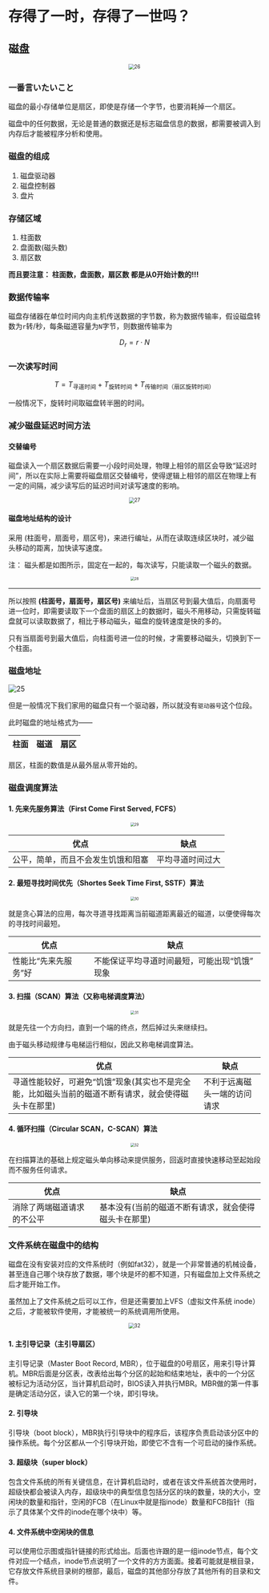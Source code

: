 # 存得了一时，存得了一世吗？

## 磁盘

<div align="center">
  <img src="./media_9/26.png" alt="26" style="zoom:70%;"/>
</div>

### 一番言いたいこと

磁盘的最小存储单位是扇区，即使是存储一个字节，也要消耗掉一个扇区。

磁盘中的任何数据，无论是普通的数据还是标志磁盘信息的数据，都需要被调入到内存后才能被程序分析和使用。

### 磁盘的组成

1. 磁盘驱动器
2. 磁盘控制器
3. 盘片

### 存储区域

1. 柱面数
2. 盘面数(磁头数)
3. 扇区数

**而且要注意： 柱面数，盘面数，扇区数 都是从0开始计数的!!!**

### 数据传输率

磁盘存储器在单位时间内向主机传送数据的字节数，称为数据传输率，假设磁盘转数为`r`转/秒，每条磁道容量为`N`字节，则数据传输率为

$$
D_r = r \cdot N
$$

### 一次读写时间

$$
T = T_{\text{寻道时间}} + T_{\text{旋转时间}} + T_{\text{传输时间（扇区旋转时间）}}
$$

一般情况下，旋转时间取磁盘转半圈的时间。

### 减少磁盘延迟时间方法

#### 交替编号

磁盘读入一个扇区数据后需要一小段时间处理，物理上相邻的扇区会导致“延迟时间”，所以在实际上需要将磁盘扇区交替编号，使得逻辑上相邻的扇区在物理上有一定的间隔，减少读写后的延迟时间对读写速度的影响。

<div align="center">
  <img src="./media_9/27.png" alt="27" style="zoom:70%;"/>
</div>

#### 磁盘地址结构的设计

采用 (柱面号，扇面号，扇区号)，来进行编址，从而在读取连续区块时，减少磁头移动的距离，加快读写速度。

注： 磁头都是如图所示，固定在一起的，每次读写，只能读取一个磁头的数据。

<div align="center">
  <img src="./media_9/28.png" alt="28" style="zoom:50%;"/>
</div>

---

所以按照 **(柱面号，扇面号，扇区号)** 来编址后，当扇区号到最大值后，向扇面号进一位时，即需要读取下一个盘面的扇区上的数据时，磁头不用移动，只需旋转磁盘就可以读取数据了，相比于移动磁头，磁盘的旋转速度是快的多的。

只有当扇面号到最大值后，向柱面号进一位的时候，才需要移动磁头，切换到下一个柱面。

### 磁盘地址

![25](./media_9/25.png)

但是一般情况下我们家用的磁盘只有一个驱动器，所以就没有`驱动器号`这个位段。

此时磁盘的地址格式为——

| 柱面 | 磁道 | 扇区 |
| ---- | ---- | ---- |

扇区，柱面的数值是从最外层从零开始的。

### 磁盘调度算法

#### 1. 先来先服务算法（First Come First Served, FCFS）

<div align="center">
  <img src="./media_9/29.png" alt="29" style="zoom:50%;"/>
</div>

| 优点                               | 缺点             |
| ---------------------------------- | ---------------- |
| 公平，简单，而且不会发生饥饿和阻塞 | 平均寻道时间过大 |

#### 2. 最短寻找时间优先（Shortes Seek Time First, SSTF）算法

<div align="center">
  <img src="./media_9/30.png" alt="30" style="zoom:50%;"/>
</div>

就是贪心算法的应用，每次寻道寻找距离当前磁道距离最近的磁道，以便使得每次的寻找时间最短。

| 优点                 | 缺点                                          |
| -------------------- | --------------------------------------------- |
| 性能比“先来先服务”好 | 不能保证平均寻道时间最短，可能出现“饥饿” 现象 |

#### 3. 扫描（SCAN）算法（又称电梯调度算法）

<div align="center">
  <img src="./media_9/31.png" alt="31" style="zoom:50%;"/>
</div>

就是先往一个方向扫，直到一个端的终点，然后掉过头来继续扫。

由于磁头移动规律与电梯运行相似，因此又称电梯调度算法。

| 优点                                                                                                 | 缺点                         |
| ---------------------------------------------------------------------------------------------------- | ---------------------------- |
| 寻道性能较好，可避免“饥饿”现象(其实也不是完全能，比如磁头当前的磁道不断有请求，就会使得磁头卡在那里) | 不利于远离磁头一端的访问请求 |

#### 4. 循环扫描（Circular SCAN，C-SCAN）算法

<div align="center">
  <img src="./media_9/32.png" alt="32" style="zoom:50%;"/>
</div>

在扫描算法的基础上规定磁头单向移动来提供服务，回返时直接快速移动至起始段而不服务任何请求。

| 优点                       | 缺点                                                 |
| -------------------------- | ---------------------------------------------------- |
| 消除了两端磁道请求的不公平 | 基本没有(当前的磁道不断有请求，就会使得磁头卡在那里) |

### 文件系统在磁盘中的结构

磁盘在没有安装对应的文件系统时（例如fat32），就是一个非常普通的机械设备，甚至连自己哪个块存放了数据，哪个块是坏的都不知道，只有磁盘加上文件系统之后才能开始工作。

虽然加上了文件系统之后可以工作，但是还需要加上VFS（虚拟文件系统 inode）之后，才能被软件使用，才能被统一的系统调用所使用。

<div align="center">
  <img src="./media_9/33.png" alt="32" style="zoom:70%;"/>
</div>

#### 1. 主引导记录（主引导扇区）

主引导记录（Master Boot Record, MBR），位于磁盘的0号扇区，用来引导计算机。MBR后面是分区表，改表给出每个分区的起始和结束地址，表中的一个分区被标记为活动分区，当计算机启动时，BIOS读入并执行MBR。MBR做的第一件事是确定活动分区，读入它的第一个块，即引导块。

#### 2. 引导块

引导块（boot block），MBR执行引导块中的程序后，该程序负责启动该分区中的操作系统。每个分区都从一个引导块开始，即使它不含有一个可启动的操作系统。

#### 3. 超级块（super block）

包含文件系统的所有关键信息，在计算机启动时，或者在该文件系统首次使用时，超级快都会被读入内存，超级块中的典型信息包括分区的块的数量，块的大小，空闲块的数量和指针，空闲的FCB（在Linux中就是指inode）数量和FCB指针（指示了具体某个文件的inode在哪个块中）等。

#### 4. 文件系统中空闲块的信息

可以使用位示图或指针链接的形式给出。后面也许跟的是一组inode节点，每个文件对应一个结点，inode节点说明了一个文件的方方面面。接着可能就是根目录，它存放文件系统目录树的根部，最后，磁盘的其他部分存放了其他所有的目录和文件。
